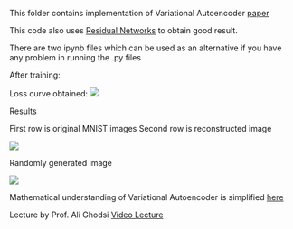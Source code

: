 This folder contains implementation of Variational Autoencoder [paper](https://arxiv.org/pdf/1312.6114.pdf)

This code also uses [Residual Networks](https://arxiv.org/pdf/1512.03385.pdf) to obtain good result. 

There are two ipynb files which can be used as an alternative if you have any problem in running the .py files

After training: 

Loss curve obtained:
![](https://i.imgur.com/RGoMAZR.png)

Results

First row is original MNIST images
Second row is reconstructed image

![](https://i.imgur.com/a5suZ66.png)

Randomly generated image

![](https://i.imgur.com/Hb6OhDf.png)







Mathematical understanding of Variational Autoencoder is simplified [here](https://github.com/AndrewSpano/Disentangled_Variational_Autoencoder/blob/main/mathematical_analysis/vae_maths.pdf)

Lecture by Prof. Ali Ghodsi [Video Lecture](https://www.youtube.com/watch?v=uaaqyVS9-rM&t=1235s)
